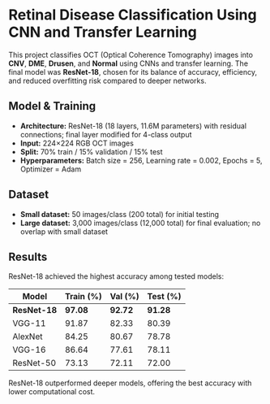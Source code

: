 # Retinal Disease Classification Using CNN and Transfer Learning

This project classifies OCT (Optical Coherence Tomography) images into **CNV**, **DME**, **Drusen**, and **Normal** using CNNs and transfer learning. The final model was **ResNet-18**, chosen for its balance of accuracy, efficiency, and reduced overfitting risk compared to deeper networks.

## Model & Training
- **Architecture:** ResNet-18 (18 layers, 11.6M parameters) with residual connections; final layer modified for 4-class output  
- **Input:** 224×224 RGB OCT images  
- **Split:** 70% train / 15% validation / 15% test  
- **Hyperparameters:** Batch size = 256, Learning rate = 0.002, Epochs = 5, Optimizer = Adam  

## Dataset
- **Small dataset:** 50 images/class (200 total) for initial testing  
- **Large dataset:** 3,000 images/class (12,000 total) for final evaluation; no overlap with small dataset  

## Results
ResNet-18 achieved the highest accuracy among tested models:

| Model     | Train (%) | Val (%) | Test (%) |
|-----------|-----------|---------|----------|
| **ResNet-18** | **97.08**  | **92.72** | **91.28** |
| VGG-11    | 91.87     | 82.33   | 80.39    |
| AlexNet   | 84.25     | 80.67   | 78.78    |
| VGG-16    | 86.64     | 77.61   | 78.11    |
| ResNet-50 | 73.13     | 72.11   | 72.00    |

ResNet-18 outperformed deeper models, offering the best accuracy with lower computational cost.

